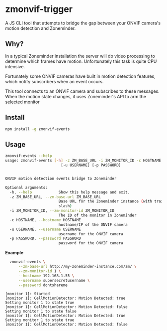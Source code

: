 # zmonvif-trigger

A JS CLI tool that attempts to bridge the gap between your ONVIF camera's motion detection and Zoneminder.

## Why?
In a typical Zoneminder installation the server will do video processing to determine which frames have motion. Unfortunately this task is quite CPU intensive. 

Fortunately some ONVIF cameras have built in motion detection features, which notify subscribers when an event occurs. 

This tool connects to an ONVIF camera and subscribes to these messages. When the motion state changes, it uses Zoneminder's API to arm the selected monitor

## Install

```bash
npm install -g zmonvif-events
```

## Usage

```bash
zmonvif-events --help
usage: zmonvif-events [-h] -z ZM_BASE_URL -i ZM_MONITOR_ID -c HOSTNAME
                         [-u USERNAME] [-p PASSWORD]


ONVIF motion detection events bridge to Zoneminder

Optional arguments:
  -h, --help            Show this help message and exit.
  -z ZM_BASE_URL, --zm-base-url ZM_BASE_URL
                        Base URL for the Zoneminder instance (with trailing
                        slash)
  -i ZM_MONITOR_ID, --zm-monitor-id ZM_MONITOR_ID
                        The ID of the monitor in Zoneminder
  -c HOSTNAME, --hostname HOSTNAME
                        hostname/IP of the ONVIF camera
  -u USERNAME, --username USERNAME
                        username for the ONVIF camera
  -p PASSWORD, --password PASSWORD
                        password for the ONVIF camera
```

**Example**

```bash
  zmonvif-events \
      --zm-base-url http://my-zoneminder-instance.com/zm/ \
      --zm-monitor-id 1 \
      --hostname 192.168.1.55 \
      --username supersecretusername \
      --password dontshareme
```
```
[monitor 1]: Started
[monitor 1]: CellMotionDetector: Motion Detected: true
Setting monitor 1 to state true
[monitor 1]: CellMotionDetector: Motion Detected: false
Setting monitor 1 to state false
[monitor 1]: CellMotionDetector: Motion Detected: true
Setting monitor 1 to state true
[monitor 1]: CellMotionDetector: Motion Detected: false
```

